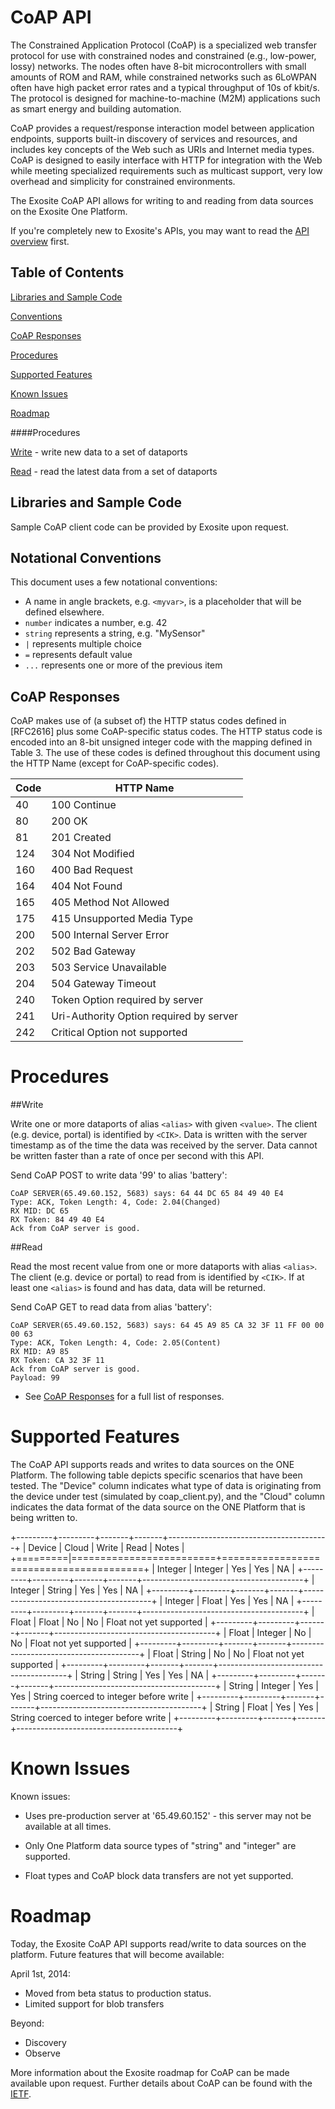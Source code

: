# CoAP API

The Constrained Application Protocol (CoAP) is a specialized web transfer protocol for use with constrained nodes and constrained (e.g., low-power, lossy) networks. The nodes often have 8-bit microcontrollers with small amounts of ROM and RAM, while constrained networks such as 6LoWPAN often have high packet error rates and a typical throughput of 10s of kbit/s. The protocol is designed for machine-to-machine (M2M) applications such as smart energy and building automation.

CoAP provides a request/response interaction model between application endpoints, supports built-in discovery of services and resources, and includes key concepts of the Web such as URIs and Internet media types. CoAP is designed to easily interface with HTTP for integration with the Web while meeting specialized requirements such as multicast support, very low overhead and simplicity for constrained environments.

The Exosite CoAP API allows for writing to and reading from data sources on the Exosite One Platform.

If you're completely new to Exosite's APIs, you may want to read the [API overview](../README.md) first.

## Table of Contents

[Libraries and Sample Code](#libraries-and-sample-code)

[Conventions](#conventions)

[CoAP Responses](#coap-responses)

[Procedures](#procedures)

[Supported Features](#supported-features)

[Known Issues](#known-issues)

[Roadmap](#roadmap)

####Procedures

[Write](#write) - write new data to a set of dataports

[Read](#read) - read the latest data from a set of dataports

## Libraries and Sample Code

Sample CoAP client code can be provided by Exosite upon request.

## Notational Conventions

This document uses a few notational conventions:

* A name in angle brackets, e.g. `<myvar>`, is a placeholder that will be defined elsewhere.
* `number` indicates a number, e.g. 42
* `string` represents a string, e.g. "MySensor"
* `|` represents multiple choice
* `=` represents default value
* `...` represents one or more of the previous item

## CoAP Responses

CoAP makes use of (a subset of) the HTTP status codes defined in [RFC2616] plus some CoAP-specific status codes.  The HTTP status code is encoded into an 8-bit unsigned integer code with the mapping defined in Table 3.  The use of these codes is defined throughout this document using the HTTP Name (except for CoAP-specific codes).

| Code | HTTP Name                               |
| ---- | --------------------------------------- |
| 40   | 100 Continue                            |
| 80   | 200 OK                                  |
| 81   | 201 Created                             |
| 124  | 304 Not Modified                        |
| 160  | 400 Bad Request                         |
| 164  | 404 Not Found                           |
| 165  | 405 Method Not Allowed                  |
| 175  | 415 Unsupported Media Type              |
| 200  | 500 Internal Server Error               |
| 202  | 502 Bad Gateway                         |
| 203  | 503 Service Unavailable                 |
| 204  | 504 Gateway Timeout                     |
| 240  | Token Option required by server         |
| 241  | Uri-Authority Option required by server |
| 242  | Critical Option not supported           |

# Procedures

##Write

Write one or more dataports of alias `<alias>` with given `<value>`. The client (e.g. device, portal) is identified by `<CIK>`. Data is written with the server timestamp as of the time the data was received by the server. Data cannot be written faster than a rate of once per second with this API.

Send CoAP POST to write data '99' to alias 'battery':
    
```
CoAP SERVER(65.49.60.152, 5683) says: 64 44 DC 65 84 49 40 E4
Type: ACK, Token Length: 4, Code: 2.04(Changed)
RX MID: DC 65
RX Token: 84 49 40 E4
Ack from CoAP server is good.
```

##Read

Read the most recent value from one or more dataports with alias `<alias>`. The client (e.g. device or portal) to read from is identified by `<CIK>`. If at least one `<alias>` is found and has data, data will be returned.

Send CoAP GET to read data from alias 'battery':

```
CoAP SERVER(65.49.60.152, 5683) says: 64 45 A9 85 CA 32 3F 11 FF 00 00 00 63
Type: ACK, Token Length: 4, Code: 2.05(Content)
RX MID: A9 85
RX Token: CA 32 3F 11
Ack from CoAP server is good.
Payload: 99
```

* See [CoAP Responses](#coap-responses) for a full list of responses.

# Supported Features

The CoAP API supports reads and writes to data sources on the ONE Platform. The
following table depicts specific scenarios that have been tested. The "Device"
column indicates what type of data is originating from the device under test
(simulated by coap_client.py), and the "Cloud" column indicates the data format
of the data source on the ONE Platform that is being written to.

+---------+---------+-------+-------+----------------------------------------+
| Device  | Cloud   | Write | Read  | Notes                                  |
+=========|=========================+========================================+
| Integer | Integer | Yes   | Yes   | NA                                     |
+---------+---------+-------+-------+----------------------------------------+
| Integer | String  | Yes   | Yes   | NA                                     |
+---------+---------+-------+-------+----------------------------------------+
| Integer | Float   | Yes   | Yes   | NA                                     |
+---------+---------+-------+-------+----------------------------------------+
| Float   | Float   | No    | No    | Float not yet supported                |
+---------+---------+-------+-------+----------------------------------------+
| Float   | Integer | No    | No    | Float not yet supported                |
+---------+---------+-------+-------+----------------------------------------+
| Float   | String  | No    | No    | Float not yet supported                |
+---------+---------+-------+-------+----------------------------------------+
| String  | String  | Yes   | Yes   | NA                                     |
+---------+---------+-------+-------+----------------------------------------+
| String  | Integer | Yes   | Yes   | String coerced to integer before write |
+---------+---------+-------+-------+----------------------------------------+
| String  | Float   | Yes   | Yes   | String coerced to integer before write |
+---------+---------+-------+-------+----------------------------------------+

# Known Issues

Known issues:

* Uses pre-production server at '65.49.60.152' - this server may not be
  available at all times.

* Only One Platform data source types of "string" and "integer" are supported.

* Float types and CoAP block data transfers are not yet supported.

# Roadmap

Today, the Exosite CoAP API supports read/write to data sources on the platform. 
Future features that will become available:

April 1st, 2014:

* Moved from beta status to production status.
* Limited support for blob transfers

Beyond:

* Discovery 
* Observe

More information about the Exosite roadmap for CoAP can be made available
upon request. Further details about CoAP can be found with the
[IETF](https://datatracker.ietf.org/doc/draft-ietf-core-coap/).


